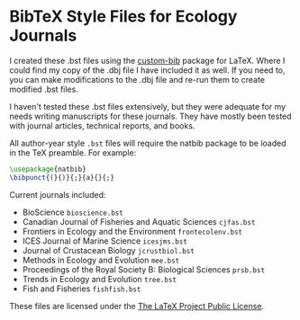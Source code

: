 # BibTeX Style Files for Ecology Journals

I created these .bst files using the [custom-bib] package for LaTeX. Where
I could find my copy of the .dbj file I have included it as well. If you need
to, you can make modifications to the .dbj file and re-run them to create
modified .bst files.

I haven't tested these .bst files extensively, but they were adequate for my
needs writing manuscripts for these journals. They have mostly been tested with
journal articles, technical reports, and books.

All author-year style `.bst` files will require the natbib package to be loaded in the TeX preamble. For example:

```tex
\usepackage{natbib}
\bibpunct{(}{)}{;}{a}{}{;}
```

Current journals included:
- BioScience `bioscience.bst`
- Canadian Journal of Fisheries and Aquatic Sciences `cjfas.bst`
- Frontiers in Ecology and the Environment `frontecolenv.bst`
- ICES Journal of Marine Science `icesjms.bst`
- Journal of Crustacean Biology `jcrustbiol.bst`
- Methods in Ecology and Evolution `mee.bst`
- Proceedings of the Royal Society B: Biological Sciences `prsb.bst`
- Trends in Ecology and Evolution `tree.bst`
- Fish and Fisheries `fishfish.bst`

These files are licensed under the [The LaTeX Project Public License].

[custom-bib]: http://www.ctan.org/tex-archive/macros/latex/contrib/custom-bib/
[The LaTeX Project Public License]: http://mirrors.rit.edu/CTAN/macros/latex/base/lppl.txt
